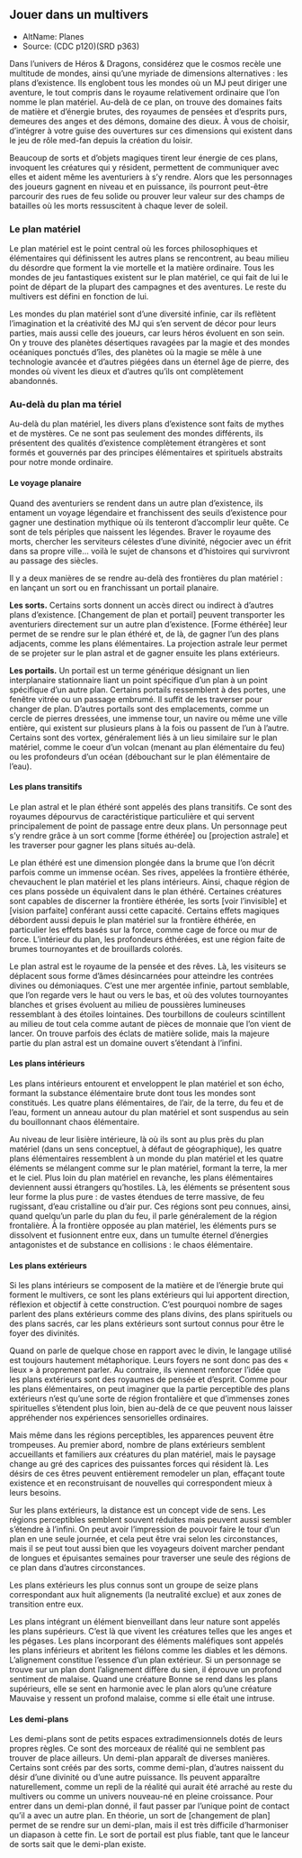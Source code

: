 
<Items>

## <Name>Jouer dans un multivers</Name>

- AltName: <AltName>Planes </AltName>
- Source: <Source>(CDC p120)(SRD p363)</Source>

Dans l’univers de Héros & Dragons, considérez que le cosmos recèle une multitude de mondes, ainsi qu’une myriade de dimensions alternatives : les plans d’existence. Ils englobent tous les mondes où un MJ peut diriger une aventure, le tout compris dans le royaume relativement ordinaire que l’on nomme le plan matériel. Au-delà de ce plan, on trouve des domaines faits de matière et d’énergie brutes, des royaumes de pensées et d’esprits purs, demeures des anges et des démons, domaine des dieux. À vous de choisir, d’intégrer à votre guise des ouvertures sur ces dimensions qui existent dans le jeu de rôle med-fan depuis la création du loisir.

Beaucoup de sorts et d’objets magiques tirent leur énergie de ces plans, invoquent les créatures qui y résident, permettent de communiquer avec elles et aident même les aventuriers à s’y rendre. Alors que les personnages des joueurs gagnent en niveau et en puissance, ils pourront peut-être parcourir des rues de feu solide ou prouver leur valeur sur des champs de batailles où les morts ressuscitent à chaque lever de soleil.

<Generic>

### <Name>Le plan matériel</Name>

Le plan matériel est le point central où les forces philosophiques et élémentaires qui définissent les autres plans se rencontrent, au beau milieu du désordre que forment la vie mortelle et la matière ordinaire. Tous les mondes de jeu fantastiques existent sur le plan matériel, ce qui fait de lui le point de départ de la plupart des campagnes et des aventures. Le reste du multivers est défini en fonction de lui.

Les mondes du plan matériel sont d’une diversité infinie, car ils reflètent l’imagination et la créativité des MJ qui s’en servent de décor pour leurs parties, mais aussi celle des joueurs, car leurs héros évoluent en son sein. On y trouve des planètes désertiques ravagées par la magie et des mondes océaniques ponctués d’îles, des planètes où la magie se mêle à une technologie avancée et d’autres piégées dans un éternel âge de pierre, des mondes où vivent les dieux et d’autres qu’ils ont complètement abandonnés.

</Generic>

<Generic>

### <Name>Au-delà du plan ma tériel</Name>

Au-delà du plan matériel, les divers plans d’existence sont faits de mythes et de mystères. Ce ne sont pas seulement des mondes différents, ils présentent des qualités d’existence complètement étrangères et sont formés et gouvernés par des principes élémentaires et spirituels abstraits pour notre monde ordinaire.

</Generic>

<Generic>

#### <Name>Le voyage planaire</Name>

Quand des aventuriers se rendent dans un autre plan d’existence, ils entament un voyage légendaire et franchissent des seuils d’existence pour gagner une destination mythique où ils tenteront d’accomplir leur quête. Ce sont de tels périples que naissent les légendes. Braver le royaume des morts, chercher les serviteurs célestes d’une divinité, négocier avec un éfrit dans sa propre ville… voilà le sujet de chansons et d’histoires qui survivront au passage des siècles.

Il y a deux manières de se rendre au-delà des frontières du plan matériel : en lançant un sort ou en franchissant un portail planaire.

**Les sorts.** Certains sorts donnent un accès direct ou indirect à d’autres plans d’existence. [Changement de plan et portail] peuvent transporter les aventuriers directement sur un autre plan d’existence. [Forme éthérée] leur permet de se rendre sur le plan éthéré et, de là, de gagner l’un des plans adjacents, comme les plans élémentaires. La projection astrale leur permet de se projeter sur le plan astral et de gagner ensuite les plans extérieurs.

**Les portails.** Un portail est un terme générique désignant un lien interplanaire stationnaire liant un point spécifique d’un plan à un point spécifique d’un autre plan. Certains portails ressemblent à des portes, une fenêtre vitrée ou un passage embrumé. Il suffit de les traverser pour changer de plan. D’autres portails sont des emplacements, comme un cercle de pierres dressées, une immense tour, un navire ou même une ville entière, qui existent sur plusieurs plans à la fois ou passent de l’un à l’autre. Certains sont des vortex, généralement liés à un lieu similaire sur le plan matériel, comme le coeur d’un volcan (menant au plan élémentaire du feu) ou les profondeurs d’un océan (débouchant sur le plan élémentaire de l’eau).

</Generic>

<Generic>

#### <Name>Les plans transitifs</Name>

Le plan astral et le plan éthéré sont appelés des plans transitifs. Ce sont des royaumes dépourvus de caractéristique particulière et qui servent principalement de point de passage entre deux plans. Un personnage peut s’y rendre grâce à un sort comme [forme éthérée] ou [projection astrale] et les traverser pour gagner les plans situés au-delà.

Le plan éthéré est une dimension plongée dans la brume que l’on décrit parfois comme un immense océan. Ses rives, appelées la frontière éthérée, chevauchent le plan matériel et les plans intérieurs. Ainsi, chaque région de ces plans possède un équivalent dans le plan éthéré. Certaines créatures sont capables de discerner la frontière éthérée, les sorts [voir l’invisible] et [vision parfaite] conférant aussi cette capacité. Certains effets magiques débordent aussi depuis le plan matériel sur la frontière éthérée, en particulier les effets basés sur la force, comme cage de force ou mur de force. L’intérieur du plan, les profondeurs éthérées, est une région faite de brumes tournoyantes et de brouillards colorés.

Le plan astral est le royaume de la pensée et des rêves. Là, les visiteurs se déplacent sous forme d’âmes désincarnées pour atteindre les contrées divines ou démoniaques. C’est une mer argentée infinie, partout semblable, que l’on regarde vers le haut ou vers le bas, et où des volutes tournoyantes blanches et grises évoluent au milieu de poussières lumineuses ressemblant à des étoiles lointaines. Des tourbillons de couleurs scintillent au milieu de tout cela comme autant de pièces de monnaie que l’on vient de lancer. On trouve parfois des éclats de matière solide, mais la majeure partie du plan astral est un domaine ouvert s’étendant à l’infini.

</Generic>

<Generic>

#### <Name>Les plans intérieurs</Name>

Les plans intérieurs entourent et enveloppent le plan matériel et son écho, formant la substance élémentaire brute dont tous les mondes sont constitués. Les quatre plans élémentaires, de l’air, de la terre, du feu et de l’eau, forment un anneau autour du plan matériel et sont suspendus au sein du bouillonnant chaos élémentaire.

Au niveau de leur lisière intérieure, là où ils sont au plus près du plan matériel (dans un sens conceptuel, à défaut de géographique), les quatre plans élémentaires ressemblent à un monde du plan matériel et les quatre éléments se mélangent comme sur le plan matériel, formant la terre, la mer et le ciel. Plus loin du plan matériel en revanche, les plans élémentaires deviennent aussi étrangers qu’hostiles. Là, les éléments se présentent sous leur forme la plus pure : de vastes étendues de terre massive, de feu rugissant, d’eau cristalline ou d’air pur. Ces régions sont peu connues, ainsi, quand quelqu’un parle du plan du feu, il parle généralement de la région frontalière. À la frontière opposée au plan matériel, les éléments purs se dissolvent et fusionnent entre eux, dans un tumulte éternel d’énergies antagonistes et de substance en collisions : le chaos élémentaire.

</Generic>

<Generic>

#### <Name>Les plans extérieurs</Name>

Si les plans intérieurs se composent de la matière et de l’énergie brute qui forment le multivers, ce sont les plans extérieurs qui lui apportent direction, réflexion et objectif à cette construction. C’est pourquoi nombre de sages parlent des plans extérieurs comme des plans divins, des plans spirituels ou des plans sacrés, car les plans extérieurs sont surtout connus pour être le foyer des divinités.

Quand on parle de quelque chose en rapport avec le divin, le langage utilisé est toujours hautement métaphorique. Leurs foyers ne sont donc pas des « lieux » à proprement parler. Au contraire, ils viennent renforcer l’idée que les plans extérieurs sont des royaumes de pensée et d’esprit. Comme pour les plans élémentaires, on peut imaginer que la partie perceptible des plans extérieurs n’est qu’une sorte de région frontalière et que d’immenses zones spirituelles s’étendent plus loin, bien au-delà de ce que peuvent nous laisser appréhender nos expériences sensorielles ordinaires.

Mais même dans les régions perceptibles, les apparences peuvent être trompeuses. Au premier abord, nombre de plans extérieurs semblent accueillants et familiers aux créatures du plan matériel, mais le paysage change au gré des caprices des puissantes forces qui résident là. Les désirs de ces êtres peuvent entièrement remodeler un plan, effaçant toute existence et en reconstruisant de nouvelles qui correspondent mieux à leurs besoins.

Sur les plans extérieurs, la distance est un concept vide de sens. Les régions perceptibles semblent souvent réduites mais peuvent aussi sembler s’étendre à l’infini. On peut avoir l’impression de pouvoir faire le tour d’un plan en une seule journée, et cela peut être vrai selon les circonstances, mais il se peut tout aussi bien que les voyageurs doivent marcher pendant de longues et épuisantes semaines pour traverser une seule des régions de ce plan dans d’autres circonstances.

Les plans extérieurs les plus connus sont un groupe de seize plans correspondant aux huit alignements (la neutralité exclue) et aux zones de transition entre eux.

Les plans intégrant un élément bienveillant dans leur nature sont appelés les plans supérieurs. C’est là que vivent les créatures telles que les anges et les pégases. Les plans incorporant des éléments maléfiques sont appelés les plans inférieurs et abritent les fiélons comme les diables et les démons. L’alignement constitue l’essence d’un plan extérieur. Si un personnage se trouve sur un plan dont l’alignement diffère du sien, il éprouve un profond sentiment de malaise. Quand une créature Bonne se rend dans les plans supérieurs, elle se sent en harmonie avec le plan alors qu’une créature Mauvaise y ressent un profond malaise, comme si elle était une intruse.

</Generic>

<Generic>

#### <Name>Les demi-plans</Name>

Les demi-plans sont de petits espaces extradimensionnels dotés de leurs propres règles. Ce sont des morceaux de réalité qui ne semblent pas trouver de place ailleurs. Un demi-plan apparaît de diverses manières. Certains sont créés par des sorts, comme demi-plan, d’autres naissent du désir d’une divinité ou d’une autre puissance. Ils peuvent apparaître naturellement, comme un repli de la réalité qui aurait été arraché au reste du multivers ou comme un univers nouveau-né en pleine croissance. Pour entrer dans un demi-plan donné, il faut passer par l’unique point de contact qu’il a avec un autre plan. En théorie, un sort de [changement de plan] permet de se rendre sur un demi-plan, mais il est très difficile d’harmoniser un diapason à cette fin. Le sort de portail est plus fiable, tant que le lanceur de sorts sait que le demi-plan existe.

</Generic>

</Items>



